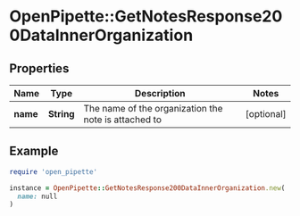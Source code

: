 # OpenPipette::GetNotesResponse200DataInnerOrganization

## Properties

| Name | Type | Description | Notes |
| ---- | ---- | ----------- | ----- |
| **name** | **String** | The name of the organization the note is attached to | [optional] |

## Example

```ruby
require 'open_pipette'

instance = OpenPipette::GetNotesResponse200DataInnerOrganization.new(
  name: null
)
```

